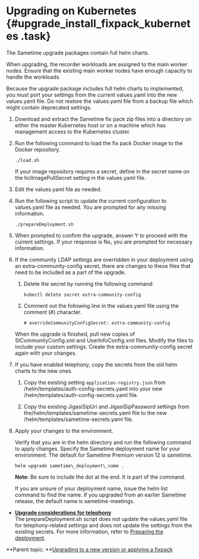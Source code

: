 # Upgrading on Kubernetes {#upgrade_install_fixpack_kubernetes .task}

The Sametime upgrade packages contain full helm charts.

When upgrading, the recorder workloads are assigned to the main worker nodes. Ensure that the existing main worker nodes have enough capacity to handle the workloads.

Because the upgrade package includes full helm charts to implemented, you must port your settings from the current values.yaml into the new values.yaml file. Do not restore the values.yaml file from a backup file which might contain deprecated settings.

1.  Download and extract the Sametime fix pack zip files into a directory on either the master Kubernetes host or on a machine which has management access to the Kubernetes cluster.

2.  Run the following command to load the fix pack Docker image to the Docker repository.

    ``` {#codeblock_nwr_lpk_25b}
    ./load.sh
    ```

    If your image repository requires a secret, define in the secret name on the hclImagePullSecret setting in the values.yaml file.

3.  Edit the values.yaml file as needed.

4.  Run the following script to update the current configuration to values.yaml file as needed. You are prompted for any missing information.

    ``` {#codeblock_klx_qpk_25b}
    ./prepareDeployment.sh
    ```

5.  When prompted to confirm the upgrade, answer Y to proceed with the current settings. If your response is No, you are prompted for necessary information.

6.  If the community LDAP settings are overridden in your deployment using an extra-community-config secret, there are changes to these files that need to be included as a part of the upgrade.

    1.  Delete the secret by running the following command:

        ``` {#codeblock_pzp_3yh_rvb}
        kubectl delete secret extra-community-config
        ```

    2.  Comment out the following line in the values.yaml file using the comment \(\#\) character.

        ``` {#codeblock_vpm_nyh_rvb}
        # overrideCommunityConfigSecret: extra-community-config
        ```

    When the upgrade is finished, pull new copies of StCommunityConfig.xml and UserInfoConfig.xml files. Modify the files to include your custom settings. Create the extra-community-config secret again with your changes.

7.  If you have enabled telephony, copy the secrets from the old helm charts to the new ones.

    1.  Copy the existing setting `application-registry.json` from /helm/templates/auth-config-secrets.yaml into your new /helm/templates/auth-config-secrets.yaml file.

    2.  Copy the existing JigasiSipUri and JigasiSipPassword settings from the/helm/templates/sametime-secrets.yaml file to the new /helm/templates/sametime-secrets.yaml file.

8.  Apply your changes to the environment.

    Verify that you are in the helm directory and run the following command to apply changes. Specify the Sametime deployment name for your environment. The default for Sametime Premium version 12 is sametime.

    ``` {#codeblock_iyn_51d_d5b}
    helm upgrade sametime\_deployment\_name .
    ```

    **Note:** Be sure to include the dot at the end. It is part of the command.

    If you are unsure of your deployment name, issue the helm list command to find the name. If you upgraded from an earlier Sametime release, the default name is sametime-meetings.


-   **[Upgrade considerations for telephony](t_upgrade_telephony.md)**  
The prepareDeployment.sh script does not update the values.yaml file for telephony-related settings and does not update the settings from the existing secrets. For more information, refer to [Preparing the deployment](t_meetings_configure_deployment.md).

**Parent topic:   **[Upgrading to a new version or applying a fixpack](upgrade_install_fixpack.md)

